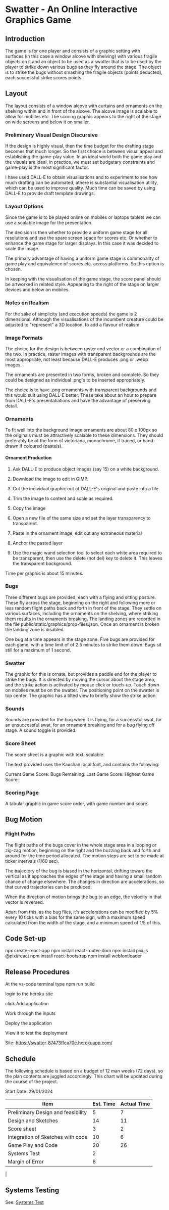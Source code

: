 # Swatter - An Online Interactive Graphics Game

## Introduction

The game is for one player and consists of a graphic setting with  
surfaces (in this case a window alcove with shelving) with various 
fragile objects on it and an object to be used as a swatter 
that is to be used by the player to strike down various bugs
as they fly around the stage. The object is to strike the bugs
without smashing the fragile objects (points deducted), each successful
strike scores points.

## Layout

The layout consists of a window alcove with curtains and ornaments on
the shelving within and in front of the alcove. The alcove image
is scalable to allow for mobiles etc. The scoring graphic appears
to the right of the stage on wide screens and below it on smaller.

### Preliminary Visual Design Discursive

If the design is highly visual, then the time budget for the drafting
stage becomes that much longer. So the first choice is between visual
appeal and establishing the game-play value. In an ideal world both
the game play and the visuals are ideal, in practice, we must set
budgetary constraints and game-play is the most significant factor.

I have used DALL-E to obtain visualisations and to experiment to see
how much drafting can be automated, athere is substantial visualisation utility, 
which can be used to improve quality. Much time can be saved by using DALL-E to 
provide draft template drawings.

### Layout Options

Since the game is to be played online on mobiles or laptops tablets
we can use a scalable image for the presentation.

The decision is then whether to provide a uniform game stage for
all resolutions and use the spare screen space for scores etc. Or
whether to enhance the game stage for larger displays. In this
case it was decided to scale the image.

The primary advantage of having a uniform game stage is commonality
of game play and equivalence of scores etc. across platforms. So
this option is chosen.

In keeping with the visualisation of the game stage, the score panel
should be artworked in related style. Appearing to the right of the
stage on larger devices and below on mobiles.


### Notes on Realism

For the sake of simplicity (and execution speeds) the game is 2 dimensional.
Although the visualisations of the incumbent creature could be adjusted
to "represent" a 3D location, to add a flavour of realism.

### Image Formats

The choice for the design is between raster and vector or a combination
of the two. In practice, raster images with transparent backgrounds are
the most appropriate, not least because DALL-E produces .png or .webp
images. 

The ornaments are presented in two forms, broken and complete. So they
could be designed as individual .png's to be inserted appropriately.

The choice is to have .png ornaments with transparent backgrounds
and this would suit using DALL-E better. These take about an hour
to prepare from DALL-E's presentatiations and have the advantage
of preserving detail.


### Ornaments

To fit well into the background image ornaments are about 80 x 100px
so the originals must be attractively scalable to these dimensions. 
They should preferably be of the form of victoriana, monochrome, 
if traced, or hand-drawn if coloured (pastels).

#### Ornament Production

1) Ask DALL-E to produce object images (say 15) on a white background.

2) Download the image to edit in GIMP.

3) Cut the individual graphic out of DALL-E's original and paste into
a file.

4) Trim the image to content and scale as required.

5) Copy the image

6) Open a new file of the same size and set the layer transparency to
transparent.

7) Paste in the ornament image, edit out any extraneous material

8) Anchor the pasted layer

9) Use the magic wand selection tool to select each white area required
to be transparent, then use the delete (not del) key to delete it. This
leaves the transparent background.

Time per graphic is about 15 minutes.

### Bugs

Three different bugs are provided, each with a flying and sitting posture.
These fly across the stage, beginning on the right and following more or less
random flight paths back and forth in front of the stage. They settle on
various surfaces, including the ornaments on the shelving, where striking
them results in the ornaments breaking. The landing zones are recorded in
the file public/static/graphics/prop-files.json. Once an ornament is broken
the landing zone is disabled.

One bug at a time appears in the stage zone. Five bugs are provided for each
game, with a time limit of of 2.5 minutes to strike them down. Bugs sit still
for a maximum of 1 second.

### Swatter

The graphic for this is ornate, but provides a paddle end for the player
to strike the bugs. It is directed by moving the cursor about the stage
area, and the strike action is activated by mouse click or touch-up.
Touch down on mobiles must be on the swatter. The positioning point on
the swatter is top center. The graphic has a tilted view to briefly show
the strike action.

### Sounds
Sounds are provided for the bug when it is flying, for a successful swat,
for an unsuccessful swat, for an ornament breaking and for a bug flying off 
stage. A sound toggle is provided.

### Score Sheet

The score sheet is a graphic with text, scalable.

The text provided uses the Kaushan local font, and contains the
following:

Current Game Score:
Bugs Remaining: 
Last Game Score:
Highest Game Score:

### Scoring Page

A tabular graphic in game score order, with game number and score.

## Bug Motion

### Flight Paths

The flight paths of the bugs cover in the whole stage area in a looping
or zig-zag motion, beginning on the right and the buzzing back and forth 
and around for the time period allocated. The motion steps are set to be made at
ticker intervals (1/60 sec).

The trajectory of the bug is biased in the horizontal, drifting toward
the vertical as it approaches the edges of the stage and having a small
random chance of change elsewhere. The changes in direction are
accelerations, so that curved trajectories can be produced.

When the direction of motion brings the bug to an edge, the velocity in that
vector is reversed.

Apart from this, as the bug flies, it's accelerations can be modified by
5% every 10 ticks with a bias for the same sign, with a maximum speed 
calculated from the width of the stage, and a minimum speed of 1/5 of this.


## Code Set-up

npx create-react-app
npm install react-router-dom
npm install pixi.js @pixi/react
npm install react-bootstrap
npm install webfontloader
    
## Release Procedures

At the vs-code terminal type npm run build

login to the heroku site

click Add application

Work through the inputs

Deploy the application

View it to test the deployment

Site: https://swatter-87473ffea70e.herokuapp.com/

## Schedule

The following schedule is based on a budget of 12 man weeks (72 days),
so the plan contents are juggled accordingly. This chart will be updated
during the course of the project.

Start Date: 29/01/2024

| Item                                   | Est. Time       | Actual Time
| -------------------------------------- | --------------- | ------------ |
| Preliminary Design and feasibility     | 5               | 7            |
| Design and Sketches                    | 14              | 11           |
| Score sheet                            | 3               | 2            |
| Integration of Sketches with code      | 10              | 6            |
| Game Play and Code                     | 20              | 26           |
| Systems Test                           | 2               |              |
| Margin of Error                        | 8               |              |
| 

## Systems Testing

See: [Systems Test](systems-test.md)